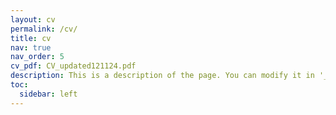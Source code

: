 ```yaml
---
layout: cv
permalink: /cv/
title: cv
nav: true
nav_order: 5
cv_pdf: CV_updated121124.pdf
description: This is a description of the page. You can modify it in '_pages/cv.md'. You can also change or remove the top pdf download button.
toc:
  sidebar: left
---
```

